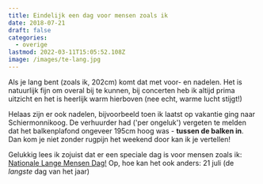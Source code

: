 ```yaml
---
title: Eindelijk een dag voor mensen zoals ik
date: 2018-07-21
draft: false
categories:
  - overige
lastmod: 2022-03-11T15:05:52.108Z
image: /images/te-lang.jpg
---
```

Als je lang bent (zoals ik, 202cm) komt dat met voor- en nadelen. Het is natuurlijk fijn om overal bij te kunnen, bij concerten heb ik altijd prima uitzicht en het is heerlijk warm hierboven (nee echt, warme lucht stijgt!)

Helaas zijn er ook nadelen, bijvoorbeeld toen ik laatst op vakantie ging naar Schiermonnikoog. De verhuurder had ('per ongeluk') vergeten te melden dat het balkenplafond ongeveer 195cm hoog was - **tussen de balken in**. Dan kom je niet zonder rugpijn het weekend door kan ik je vertellen!

Gelukkig lees ik zojuist dat er een speciale dag is voor mensen zoals ik: [Nationale Lange Mensen Dag!](https://www.nd.nl/nieuws/nederland/616515/langste-dag-voor-lange-mensen) Op, hoe kan het ook anders: 21 juli (de _langste_ dag van het jaar) 
